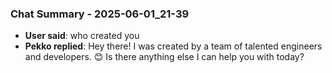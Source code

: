 ### Chat Summary - 2025-06-01_21-39

- **User said**: who created you
- **Pekko replied**: Hey there!  I was created by a team of talented engineers and developers.  😊  Is there anything else I can help you with today?
